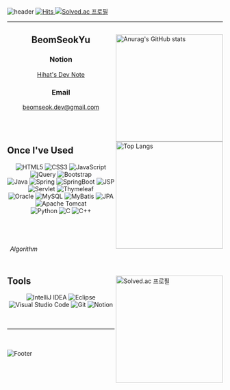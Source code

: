 <!-- Header -->
<img src="https://capsule-render.vercel.app/api?type=waving&color=timeGradient&height=300&section=header&text=✋🏼%20Yu's%20Github%20🏀&fontSize=50&animation=fadeIn" alt="header">

<!-- badge information -->
<a href="https://hits.seeyoufarm.com">
  <img src="https://hits.seeyoufarm.com/api/count/incr/badge.svg?url=https%3A%2F%2Fgithub.com%2FBeomSeokYu&count_bg=%23359AC4&title_bg=%23555555&icon=github.svg&icon_color=%23E7E7E7&title=Github+hits&edge_flat=false" alt="Hits">
</a>
<a href="https://solved.ac/ro1864">
  <img src="http://mazassumnida.wtf/api/mini/generate_badge?boj=ro1864" alt="Solved.ac 프로필">
</a>
<hr>


<!-- 위젯 표시 -->
<!-- 많이 사용한 언어 표시 -->
<div align="">
  <img align="right" width="250px" height="250px" src="https://github-readme-stats.vercel.app/api?username=BeomSeokYu&rank_icon=percentile&hide_rank=true" alt="Anurag's GitHub stats">
  <div align="center">
    <h2>BeomSeokYu</h2>
    <h3>Notion</h3><div><a href="https://bsnote.notion.site/Home-ef1f61c88fc84db194d8edec216a6506?pvs=4">Hihat's Dev Note</a></div>
    <h3>Email</h3><div><a href="mailto:beomseok.dev@gmail.com">beomseok.dev@gmail.com</a></div>
    <br><br><br>
  </div>
  <img align="right" width="250px" height="250px" src="https://github-readme-stats.vercel.app/api/top-langs/?username=BeomSeokYu&layout=compact&hide=jupyter%20notebook" alt="Top Langs">
  <h2>Once I've Used</h2>
  <div align="center">
    <img src="https://img.shields.io/badge/-HTML5-E34F26?style=flat&logo=html5&logoColor=white" alt="HTML5">
    <img src="https://img.shields.io/badge/-CSS3-1572B6?style=flat&logo=css3&logoColor=white" alt="CSS3">
    <img src="https://img.shields.io/badge/-JavaScript-F7DF1E?style=flat&logo=javascript&logoColor=black" alt="JavaScript">
    <img src="https://img.shields.io/badge/-jQuery-0769AD?style=flat&logo=jquery&logoColor=white" alt="jQuery">
    <img src="https://img.shields.io/badge/-Bootstrap-7952B3?style=flat&logo=bootstrap&logoColor=white" alt="Bootstrap">
    <br>
    <img src="https://img.shields.io/badge/-Java-CC0000?style=flat&logo=openjdk&logoColor=white" alt="Java">
    <img src="https://img.shields.io/badge/-Spring-6DB33F?style=flat&logo=spring&logoColor=white" alt="Spring">
    <img src="https://img.shields.io/badge/-SpringBoot-6DB33F?style=flat&logo=Spring-boot&logoColor=white" alt="SpringBoot">
    <img src="https://img.shields.io/badge/-JSP-007396?style=flat&logo=jsp&logoColor=white" alt="JSP">
    <img src="https://img.shields.io/badge/-Servlet-007396?style=flat&logo=servlet&logoColor=white" alt="Servlet">
    <img src="https://img.shields.io/badge/-Thymeleaf-005F0F?style=flat&logo=thymeleaf&logoColor=white" alt="Thymeleaf">
    <br>
    <img src="https://img.shields.io/badge/-Oracle-F80000?style=flat&logo=oracle&logoColor=white" alt="Oracle">
    <img src="https://img.shields.io/badge/-MySQL-4479A1?style=flat&logo=mysql&logoColor=white" alt="MySQL">
    <img src="https://img.shields.io/badge/-MyBatis-1F72B5?style=flat&logo=fluentd&logoColor=white" alt="MyBatis">
    <img src="https://img.shields.io/badge/-JPA-59666C?style=flat&logo=hibernate&logoColor=white" alt="JPA">
    <img src="https://img.shields.io/badge/-Apache%20Tomcat-F8DC75?style=flat&logo=apache%20tomcat&logoColor=black" alt="Apache Tomcat">
    <br>
    <img src="https://img.shields.io/badge/-Python-3776AB?style=flat&logo=python&logoColor=white" alt="Python">
    <img src="https://img.shields.io/badge/-C-A8B9CC?style=flat&logo=c&logoColor=white" alt="C">
    <img src="https://img.shields.io/badge/-C++-00599C?style=flat&logo=c%2B%2B&logoColor=white" alt="C++">
  </div>
  <br><br><br>
  <h6 align="right">Algorithmㅤㅤㅤㅤㅤㅤㅤㅤㅤㅤㅤㅤㅤㅤㅤ</h6>
  <a href="https://solved.ac/ro1864">
    <img align="right" width="250px" src="http://mazassumnida.wtf/api/v2/generate_badge?boj=ro1864" alt="Solved.ac 프로필">
  </a>
  <h2>Tools</h2>
  <div align="center">
    <img src="https://img.shields.io/badge/-IntelliJ%20IDEA-000000?style=flat&logo=intellij-idea&logoColor=white" alt="IntelliJ IDEA">
    <img src="https://img.shields.io/badge/-Eclipse-2C2255?style=flat&logo=eclipse&logoColor=white" alt="Eclipse">
    <img src="https://img.shields.io/badge/-Visual%20Studio%20Code-007ACC?style=flat&logo=visual-studio-code&logoColor=white" alt="Visual Studio Code">
    <img src="https://img.shields.io/badge/-Git-F05032?style=flat&logo=git&logoColor=white" alt="Git">
    <img src="https://img.shields.io/badge/-Notion-000000?style=flat&logo=notion&logoColor=white" alt="Notion">
  </div>
  <br><br>
  <hr>
  <br><br>
</div>

<!-- Footer -->
<img src="https://capsule-render.vercel.app/api?type=waving&color=timeGradient&height=200&section=footer" alt="Footer">

